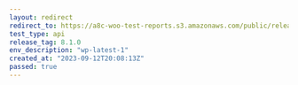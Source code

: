 ```yaml
---
layout: redirect
redirect_to: https://a8c-woo-test-reports.s3.amazonaws.com/public/release/8.1.0/wp-latest-1/api/index.html
test_type: api
release_tag: 8.1.0
env_description: "wp-latest-1"
created_at: "2023-09-12T20:08:13Z"
passed: true
---
```

